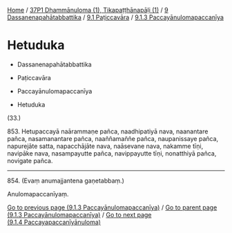 
[Home](/) / [37P1 Dhammānuloma (1), Tikapaṭṭhānapāḷi (1)](../../...md) / [9 Dassanenapahātabbattika](../...md) / [9.1 Paṭiccavāra](...md) / [9.1.3 Paccayānulomapaccanīya](../37P1/9/9.1/9.1.3.md)

# Hetuduka

* Dassanenapahātabbattika

* Paṭiccavāra

* Paccayānulomapaccanīya

* Hetuduka

(33.)

853\. Hetupaccayā naārammaṇe pañca, naadhipatiyā nava, naanantare pañca, nasamanantare pañca, naaññamaññe pañca, naupanissaye pañca, napurejāte satta, napacchājāte nava, naāsevane nava, nakamme tīṇi, navipāke nava, nasampayutte pañca, navippayutte tīṇi, nonatthiyā pañca, novigate pañca.

---

854\. (Evaṃ anumajjantena gaṇetabbaṃ.)

  
Anulomapaccanīyaṃ.



[Go to previous page (9.1.3 Paccayānulomapaccanīya)](../37P1/9/9.1/9.1.3.md) / [Go to parent page (9.1.3 Paccayānulomapaccanīya)](../37P1/9/9.1/9.1.3.md) / [Go to next page (9.1.4 Paccayapaccanīyānuloma)](../9.1.4.md)


